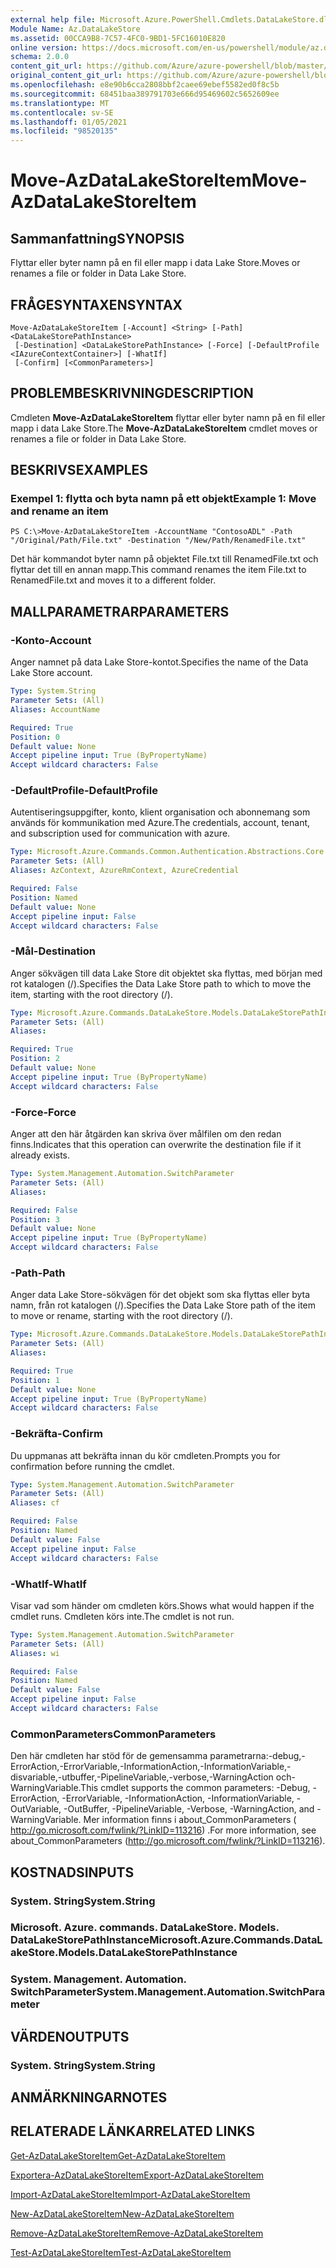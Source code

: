 ```yaml
---
external help file: Microsoft.Azure.PowerShell.Cmdlets.DataLakeStore.dll-Help.xml
Module Name: Az.DataLakeStore
ms.assetid: 00CCA9B8-7C57-4FC0-9BD1-5FC16010E820
online version: https://docs.microsoft.com/en-us/powershell/module/az.datalakestore/move-azdatalakestoreitem
schema: 2.0.0
content_git_url: https://github.com/Azure/azure-powershell/blob/master/src/DataLakeStore/DataLakeStore/help/Move-AzDataLakeStoreItem.md
original_content_git_url: https://github.com/Azure/azure-powershell/blob/master/src/DataLakeStore/DataLakeStore/help/Move-AzDataLakeStoreItem.md
ms.openlocfilehash: e8e90b6cca2808bbf2caee69ebef5582ed0f8c5b
ms.sourcegitcommit: 68451baa389791703e666d95469602c5652609ee
ms.translationtype: MT
ms.contentlocale: sv-SE
ms.lasthandoff: 01/05/2021
ms.locfileid: "98520135"
---
```

# <span data-ttu-id="3ee50-101">Move-AzDataLakeStoreItem</span><span class="sxs-lookup"><span data-stu-id="3ee50-101">Move-AzDataLakeStoreItem</span></span>

## <span data-ttu-id="3ee50-102">Sammanfattning</span><span class="sxs-lookup"><span data-stu-id="3ee50-102">SYNOPSIS</span></span>
<span data-ttu-id="3ee50-103">Flyttar eller byter namn på en fil eller mapp i data Lake Store.</span><span class="sxs-lookup"><span data-stu-id="3ee50-103">Moves or renames a file or folder in Data Lake Store.</span></span>

## <span data-ttu-id="3ee50-104">FRÅGESYNTAXEN</span><span class="sxs-lookup"><span data-stu-id="3ee50-104">SYNTAX</span></span>

```
Move-AzDataLakeStoreItem [-Account] <String> [-Path] <DataLakeStorePathInstance>
 [-Destination] <DataLakeStorePathInstance> [-Force] [-DefaultProfile <IAzureContextContainer>] [-WhatIf]
 [-Confirm] [<CommonParameters>]
```

## <span data-ttu-id="3ee50-105">PROBLEMBESKRIVNING</span><span class="sxs-lookup"><span data-stu-id="3ee50-105">DESCRIPTION</span></span>
<span data-ttu-id="3ee50-106">Cmdleten **Move-AzDataLakeStoreItem** flyttar eller byter namn på en fil eller mapp i data Lake Store.</span><span class="sxs-lookup"><span data-stu-id="3ee50-106">The **Move-AzDataLakeStoreItem** cmdlet moves or renames a file or folder in Data Lake Store.</span></span>

## <span data-ttu-id="3ee50-107">BESKRIVS</span><span class="sxs-lookup"><span data-stu-id="3ee50-107">EXAMPLES</span></span>

### <span data-ttu-id="3ee50-108">Exempel 1: flytta och byta namn på ett objekt</span><span class="sxs-lookup"><span data-stu-id="3ee50-108">Example 1: Move and rename an item</span></span>
```
PS C:\>Move-AzDataLakeStoreItem -AccountName "ContosoADL" -Path "/Original/Path/File.txt" -Destination "/New/Path/RenamedFile.txt"
```

<span data-ttu-id="3ee50-109">Det här kommandot byter namn på objektet File.txt till RenamedFile.txt och flyttar det till en annan mapp.</span><span class="sxs-lookup"><span data-stu-id="3ee50-109">This command renames the item File.txt to RenamedFile.txt and moves it to a different folder.</span></span>

## <span data-ttu-id="3ee50-110">MALLPARAMETRAR</span><span class="sxs-lookup"><span data-stu-id="3ee50-110">PARAMETERS</span></span>

### <span data-ttu-id="3ee50-111">-Konto</span><span class="sxs-lookup"><span data-stu-id="3ee50-111">-Account</span></span>
<span data-ttu-id="3ee50-112">Anger namnet på data Lake Store-kontot.</span><span class="sxs-lookup"><span data-stu-id="3ee50-112">Specifies the name of the Data Lake Store account.</span></span>

```yaml
Type: System.String
Parameter Sets: (All)
Aliases: AccountName

Required: True
Position: 0
Default value: None
Accept pipeline input: True (ByPropertyName)
Accept wildcard characters: False
```

### <span data-ttu-id="3ee50-113">-DefaultProfile</span><span class="sxs-lookup"><span data-stu-id="3ee50-113">-DefaultProfile</span></span>
<span data-ttu-id="3ee50-114">Autentiseringsuppgifter, konto, klient organisation och abonnemang som används för kommunikation med Azure.</span><span class="sxs-lookup"><span data-stu-id="3ee50-114">The credentials, account, tenant, and subscription used for communication with azure.</span></span>

```yaml
Type: Microsoft.Azure.Commands.Common.Authentication.Abstractions.Core.IAzureContextContainer
Parameter Sets: (All)
Aliases: AzContext, AzureRmContext, AzureCredential

Required: False
Position: Named
Default value: None
Accept pipeline input: False
Accept wildcard characters: False
```

### <span data-ttu-id="3ee50-115">-Mål</span><span class="sxs-lookup"><span data-stu-id="3ee50-115">-Destination</span></span>
<span data-ttu-id="3ee50-116">Anger sökvägen till data Lake Store dit objektet ska flyttas, med början med rot katalogen (/).</span><span class="sxs-lookup"><span data-stu-id="3ee50-116">Specifies the Data Lake Store path to which to move the item, starting with the root directory (/).</span></span>

```yaml
Type: Microsoft.Azure.Commands.DataLakeStore.Models.DataLakeStorePathInstance
Parameter Sets: (All)
Aliases:

Required: True
Position: 2
Default value: None
Accept pipeline input: True (ByPropertyName)
Accept wildcard characters: False
```

### <span data-ttu-id="3ee50-117">-Force</span><span class="sxs-lookup"><span data-stu-id="3ee50-117">-Force</span></span>
<span data-ttu-id="3ee50-118">Anger att den här åtgärden kan skriva över målfilen om den redan finns.</span><span class="sxs-lookup"><span data-stu-id="3ee50-118">Indicates that this operation can overwrite the destination file if it already exists.</span></span>

```yaml
Type: System.Management.Automation.SwitchParameter
Parameter Sets: (All)
Aliases:

Required: False
Position: 3
Default value: None
Accept pipeline input: True (ByPropertyName)
Accept wildcard characters: False
```

### <span data-ttu-id="3ee50-119">-Path</span><span class="sxs-lookup"><span data-stu-id="3ee50-119">-Path</span></span>
<span data-ttu-id="3ee50-120">Anger data Lake Store-sökvägen för det objekt som ska flyttas eller byta namn, från rot katalogen (/).</span><span class="sxs-lookup"><span data-stu-id="3ee50-120">Specifies the Data Lake Store path of the item to move or rename, starting with the root directory (/).</span></span>

```yaml
Type: Microsoft.Azure.Commands.DataLakeStore.Models.DataLakeStorePathInstance
Parameter Sets: (All)
Aliases:

Required: True
Position: 1
Default value: None
Accept pipeline input: True (ByPropertyName)
Accept wildcard characters: False
```

### <span data-ttu-id="3ee50-121">-Bekräfta</span><span class="sxs-lookup"><span data-stu-id="3ee50-121">-Confirm</span></span>
<span data-ttu-id="3ee50-122">Du uppmanas att bekräfta innan du kör cmdleten.</span><span class="sxs-lookup"><span data-stu-id="3ee50-122">Prompts you for confirmation before running the cmdlet.</span></span>

```yaml
Type: System.Management.Automation.SwitchParameter
Parameter Sets: (All)
Aliases: cf

Required: False
Position: Named
Default value: False
Accept pipeline input: False
Accept wildcard characters: False
```

### <span data-ttu-id="3ee50-123">-WhatIf</span><span class="sxs-lookup"><span data-stu-id="3ee50-123">-WhatIf</span></span>
<span data-ttu-id="3ee50-124">Visar vad som händer om cmdleten körs.</span><span class="sxs-lookup"><span data-stu-id="3ee50-124">Shows what would happen if the cmdlet runs.</span></span>
<span data-ttu-id="3ee50-125">Cmdleten körs inte.</span><span class="sxs-lookup"><span data-stu-id="3ee50-125">The cmdlet is not run.</span></span>

```yaml
Type: System.Management.Automation.SwitchParameter
Parameter Sets: (All)
Aliases: wi

Required: False
Position: Named
Default value: False
Accept pipeline input: False
Accept wildcard characters: False
```

### <span data-ttu-id="3ee50-126">CommonParameters</span><span class="sxs-lookup"><span data-stu-id="3ee50-126">CommonParameters</span></span>
<span data-ttu-id="3ee50-127">Den här cmdleten har stöd för de gemensamma parametrarna:-debug,-ErrorAction,-ErrorVariable,-InformationAction,-InformationVariable,-disvariable,-utbuffer,-PipelineVariable,-verbose,-WarningAction och-WarningVariable.</span><span class="sxs-lookup"><span data-stu-id="3ee50-127">This cmdlet supports the common parameters: -Debug, -ErrorAction, -ErrorVariable, -InformationAction, -InformationVariable, -OutVariable, -OutBuffer, -PipelineVariable, -Verbose, -WarningAction, and -WarningVariable.</span></span> <span data-ttu-id="3ee50-128">Mer information finns i about_CommonParameters ( http://go.microsoft.com/fwlink/?LinkID=113216) .</span><span class="sxs-lookup"><span data-stu-id="3ee50-128">For more information, see about_CommonParameters (http://go.microsoft.com/fwlink/?LinkID=113216).</span></span>

## <span data-ttu-id="3ee50-129">KOSTNADS</span><span class="sxs-lookup"><span data-stu-id="3ee50-129">INPUTS</span></span>

### <span data-ttu-id="3ee50-130">System. String</span><span class="sxs-lookup"><span data-stu-id="3ee50-130">System.String</span></span>

### <span data-ttu-id="3ee50-131">Microsoft. Azure. commands. DataLakeStore. Models. DataLakeStorePathInstance</span><span class="sxs-lookup"><span data-stu-id="3ee50-131">Microsoft.Azure.Commands.DataLakeStore.Models.DataLakeStorePathInstance</span></span>

### <span data-ttu-id="3ee50-132">System. Management. Automation. SwitchParameter</span><span class="sxs-lookup"><span data-stu-id="3ee50-132">System.Management.Automation.SwitchParameter</span></span>

## <span data-ttu-id="3ee50-133">VÄRDEN</span><span class="sxs-lookup"><span data-stu-id="3ee50-133">OUTPUTS</span></span>

### <span data-ttu-id="3ee50-134">System. String</span><span class="sxs-lookup"><span data-stu-id="3ee50-134">System.String</span></span>

## <span data-ttu-id="3ee50-135">ANMÄRKNINGAR</span><span class="sxs-lookup"><span data-stu-id="3ee50-135">NOTES</span></span>

## <span data-ttu-id="3ee50-136">RELATERADE LÄNKAR</span><span class="sxs-lookup"><span data-stu-id="3ee50-136">RELATED LINKS</span></span>

[<span data-ttu-id="3ee50-137">Get-AzDataLakeStoreItem</span><span class="sxs-lookup"><span data-stu-id="3ee50-137">Get-AzDataLakeStoreItem</span></span>](./Get-AzDataLakeStoreItem.md)

[<span data-ttu-id="3ee50-138">Exportera-AzDataLakeStoreItem</span><span class="sxs-lookup"><span data-stu-id="3ee50-138">Export-AzDataLakeStoreItem</span></span>](./Export-AzDataLakeStoreItem.md)

[<span data-ttu-id="3ee50-139">Import-AzDataLakeStoreItem</span><span class="sxs-lookup"><span data-stu-id="3ee50-139">Import-AzDataLakeStoreItem</span></span>](./Import-AzDataLakeStoreItem.md)

[<span data-ttu-id="3ee50-140">New-AzDataLakeStoreItem</span><span class="sxs-lookup"><span data-stu-id="3ee50-140">New-AzDataLakeStoreItem</span></span>](./New-AzDataLakeStoreItem.md)

[<span data-ttu-id="3ee50-141">Remove-AzDataLakeStoreItem</span><span class="sxs-lookup"><span data-stu-id="3ee50-141">Remove-AzDataLakeStoreItem</span></span>](./Remove-AzDataLakeStoreItem.md)

[<span data-ttu-id="3ee50-142">Test-AzDataLakeStoreItem</span><span class="sxs-lookup"><span data-stu-id="3ee50-142">Test-AzDataLakeStoreItem</span></span>](./Test-AzDataLakeStoreItem.md)


